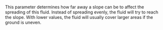 This parameter determines how far away a slope can be to affect the spreading of this fluid. Instead of spreading evenly, 
the fluid will try to reach the slope. With lower values, the fluid will usually cover larger areas if the ground is uneven.